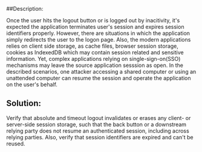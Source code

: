 ##Description:

Once the user hits the logout button or is logged out by inacitivity, it's expected the application terminates user's session and expires session identifiers properly. However, there are situations in which the application simply redirects the user to the logon page. Also, the modern applications relies on client side storage, as cache files, browser session storage, cookies as IndexedDB which may contain session related and sensitive information. Yet, complex applications relying on single-sign-on(SSO) mechanisms may leave the source application sesssion as open. In the described scenarios, one attacker accessing a shared computer or using an unattended computer can resume the session and operate the application on the user's behalf.


## Solution:

Verify that absolute and timeout logout invalidates or erases any client- or server-side session storage, such that the back button or a downstream relying party does not resume an authenticated session, including across relying parties. Also, verify that session identifiers are expired and can't be reused.
